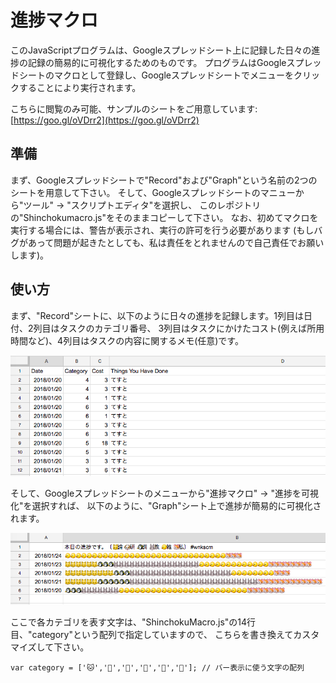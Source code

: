 # 進捗マクロ

このJavaScriptプログラムは、Googleスプレッドシート上に記録した日々の進捗の記録の簡易的に可視化するためのものです。
プログラムはGoogleスプレッドシートのマクロとして登録し、Googleスプレッドシートでメニューをクリックすることにより実行されます。

こちらに閲覧のみ可能、サンプルのシートをご用意しています:
[https://goo.gl/oVDrr2](https://goo.gl/oVDrr2)

## 準備

まず、Googleスプレッドシートで"Record"および"Graph"という名前の2つのシートを用意して下さい。
そして、Googleスプレッドシートのマニューから"ツール" -> "スクリプトエディタ"を選択し、
このレポジトリの"Shinchokumacro.js"をそのままコピーして下さい。
なお、初めてマクロを実行する場合には、警告が表示され、実行の許可を行う必要があります
(もしバグがあって問題が起きたとしても、私は責任をとれませんので自己責任でお願いします)。

## 使い方

まず、"Record"シートに、以下のように日々の進捗を記録します。1列目は日付、2列目はタスクのカテゴリ番号、
3列目はタスクにかけたコスト(例えば所用時間など)、4列目はタスクの内容に関するメモ(任意)です。

![record](fig/record.png)

そして、Googleスプレッドシートのメニューから"進捗マクロ" -> "進捗を可視化"を選択すれば、
以下のように、"Graph"シート上で進捗が簡易的に可視化されます。

![graph](fig/graph.png)

ここで各カテゴリを表す文字は、"ShinchokuMacro.js"の14行目、"category"という配列で指定していますので、
こちらを書き換えてカスタマイズして下さい。

`
    var category = ['🐱','🐶','🐧','🐰','🐤','🐹']; // バー表示に使う文字の配列
`



